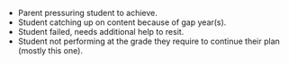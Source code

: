 - Parent pressuring student to achieve.
- Student catching up on content because of gap year(s).
- Student failed, needs additional help to resit.
- Student not performing at the grade they require to continue their plan (mostly this one).
